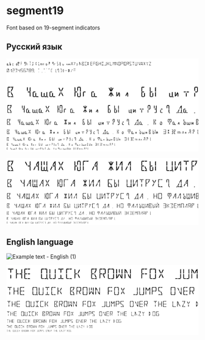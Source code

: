 # segment19
Font based on 19-segment indicators

## Русский язык

![Пример текста на русском языке (1)](https://raw.githubusercontent.com/qwerty281/segment19/main/example/segment19_3.png)

![Пример текста на русском языке (2)](https://raw.githubusercontent.com/qwerty281/segment19/main/example/segment19_4.png)

## English language

![Example text - English (1)](https://raw.githubusercontent.com/qwerty281/segment19/main/example/segment19_1.png)

![Example text - English (2)](https://raw.githubusercontent.com/qwerty281/segment19/main/example/segment19_2.png)
